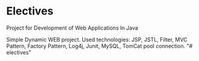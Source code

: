 # Electives
Project for Development of Web Applications In Java

Simple Dynamic WEB project. Used technologies: JSP, JSTL, Filter, MVC Pattern, Factory Pattern, Log4j, Junit, MySQL, TomCat pool
connection.
"# electives" 
